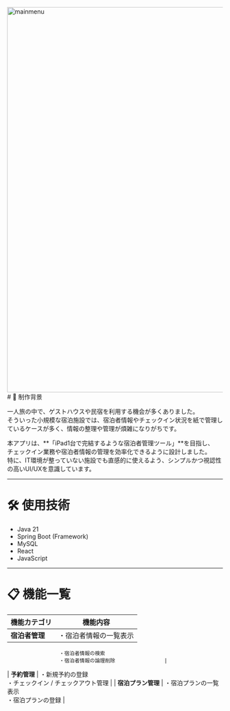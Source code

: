 <img width="1440" height="900" alt="mainmenu" src="https://github.com/user-attachments/assets/bdd93be6-bacc-41b8-859c-bc81af37cf77" />
# 📌 制作背景

一人旅の中で、ゲストハウスや民宿を利用する機会が多くありました。  
そういった小規模な宿泊施設では、宿泊者情報やチェックイン状況を紙で管理しているケースが多く、情報の整理や管理が煩雑になりがちです。

本アプリは、**「iPad1台で完結するような宿泊者管理ツール」**を目指し、  
チェックイン業務や宿泊者情報の管理を効率化できるように設計しました。  
特に、IT環境が整っていない施設でも直感的に使えるよう、シンプルかつ視認性の高いUI/UXを意識しています。

---

# 🛠 使用技術

- Java 21  
- Spring Boot (Framework)  
- MySQL  
- React  
- JavaScript  

---

# 📋 機能一覧

| 機能カテゴリ       | 機能内容                                                                 |
|--------------------|--------------------------------------------------------------------------|
| **宿泊者管理**     | ・宿泊者情報の一覧表示  
                     ・宿泊者情報の検索  
                     ・宿泊者情報の論理削除                |
| **予約管理**       | ・新規予約の登録  
                     ・チェックイン / チェックアウト管理     |
| **宿泊プラン管理** | ・宿泊プランの一覧表示  
                     ・宿泊プランの登録                      |
